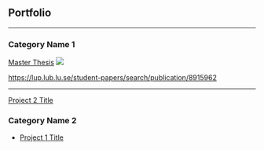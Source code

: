 ## Portfolio

---

### Category Name 1 

[Master Thesis](/sample_page)
<img src="manifold_single_transparent.png"/>

https://lup.lub.lu.se/student-papers/search/publication/8915962

---
[Project 2 Title](/pdf/sample_presentation.pdf)

### Category Name 2

- [Project 1 Title](http://example.com/)
